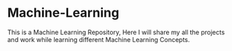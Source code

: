 # Machine-Learning
This is a Machine Learning Repository, Here I will share my all the projects and work while learning different Machine Learning Concepts.

